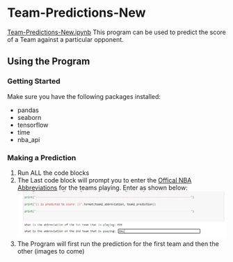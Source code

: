 # Team-Predictions-New
[Team-Predictions-New.ipynb](https://github.com/RohanPankaj/NBA-Prediction/blob/dev/Team-Predictions-New.ipynb)
This program can be used to predict the score of a Team against a particular opponent. 

## Using the Program
### Getting Started 
Make sure you have the following packages installed:
* pandas
* seaborn
* tensorflow
* time
* nba_api

### Making a Prediction

1. Run ALL the code blocks
2. The Last code block will prompt you to enter the [Offical NBA Abbreviations](https://en.wikipedia.org/wiki/Wikipedia:WikiProject_National_Basketball_Association/National_Basketball_Association_team_abbreviations) for the teams playing. Enter as shown below: ![Step 2 Image](https://github.com/RohanPankaj/NBA-Prediction/blob/master/docs/Images/Step%202%20image%20for%20Team-Prediction-New.ipynb%20documentation.PNG)
3. The Program will first run the prediction for the first team and then the other (images to come)
